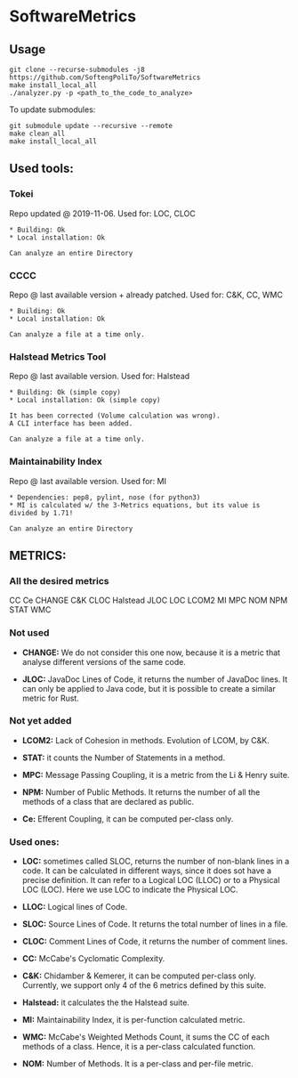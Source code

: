 # SoftwareMetrics
## Usage

```
git clone --recurse-submodules -j8 https://github.com/SoftengPoliTo/SoftwareMetrics
make install_local_all
./analyzer.py -p <path_to_the_code_to_analyze>
```

To update submodules:

```
git submodule update --recursive --remote
make clean_all
make install_local_all
```

## Used tools:

### Tokei
Repo updated @ 2019-11-06.
Used for: LOC, CLOC

    * Building: Ok
    * Local installation: Ok

    Can analyze an entire Directory


### CCCC
Repo @ last available version + already patched.
Used for: C&K, CC, WMC

    * Building: Ok
    * Local installation: Ok

    Can analyze a file at a time only.


### Halstead Metrics Tool
Repo @ last available version.
Used for: Halstead

    * Building:	Ok (simple copy)
    * Local installation: Ok (simple copy)

    It has been corrected (Volume calculation was wrong).
    A CLI interface has been added.

    Can analyze a file at a time only.


### Maintainability Index
Repo @ last available version.
Used for: MI

    * Dependencies: pep8, pylint, nose (for python3)
    * MI is calculated w/ the 3-Metrics equations, but its value is divided by 1.71!

    Can analyze an entire Directory

## METRICS:

### All the desired metrics
CC
Ce
CHANGE
C&K
CLOC
Halstead
JLOC
LOC
LCOM2
MI
MPC
NOM
NPM
STAT
WMC

### Not used
 -	**CHANGE:** We do not consider this one now, because it is a metric that analyse different versions of the same code.

 -	**JLOC:** JavaDoc Lines of Code, it returns the number of JavaDoc lines. It can only be applied to Java code, but it is possible to create a similar metric for Rust.

### Not yet added
 -	**LCOM2:** Lack of Cohesion in methods. Evolution of LCOM, by C&K.
 
 -	**STAT:** it counts the Number of Statements in a method.
 
 -	**MPC:** Message Passing Coupling, it is a metric from the Li & Henry suite.
 
 -	**NPM:** Number of Public Methods. It returns the number of all the methods of a class that are declared as public.

 -	**Ce:** Efferent Coupling, it can be computed per-class only.

### Used ones:
 -	**LOC:** sometimes called SLOC, returns the number of non-blank lines in a code. It can be calculated in different ways, since it does sot have a precise definition. It can refer to a Logical LOC (LLOC) or to a Physical LOC (LOC). Here we use LOC to indicate the Physical LOC.
 
 -  **LLOC:** Logical lines of Code.
 
 -	**SLOC:** Source Lines of Code. It returns the total number of lines in a file.

 -	**CLOC:** Comment Lines of Code, it returns the number of comment lines.
 
 -	**CC:** McCabe's Cyclomatic Complexity.

 -	**C&K:** Chidamber & Kemerer, it can be computed per-class only. Currently, we support only 4 of the 6 metrics defined by this suite.

 -	**Halstead:** it calculates the the Halstead suite.

 -	**MI:** Maintainability Index, it is per-function calculated metric.

 -	**WMC:** McCabe's Weighted Methods Count, it sums the CC of each methods of a class. Hence, it is a per-class calculated function.

 -	**NOM:** Number of Methods. It is a per-class and per-file metric.
